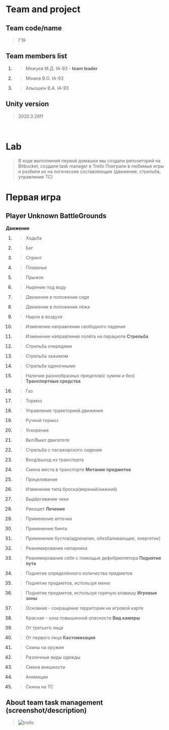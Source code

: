 # Team and project
## Team code/name
> Г19

## Team members list 
1. > Межуєв М.Д. ІА-93 - **team leader**
1. > Мінаєв В.О. ІА-93
1. > Альошкін В.А. ІА-93

## Unity version
> 2020.3.28f1

</br>

# Lab
>В ходе выполнения первой домашки мы создали репозиторий на Bitbucket, создали task manager в Trello 
>Поиграли в любимые игры и разбили их на логические составляющие (движение, стрельба, управление ТС) 
# Первая игра
## Player Unknown BattleGrounds 
**Движение**
1. > Ходьба
1. > Бег
1. > Спринт
1. > Плаванье
1. > Прыжок
1. > Ныряние под воду
1. > Движение в положении сидя
1. > Движение в положении лёжа
1. > Нырок в воздухе
1. > Изменение направления свободного падения
1. > Изменение направления полёта на парашюте
**Стрельба**
1. > Стрельба очередями
1. > Стрельба зажимом
1. > Стрельба одиночными
1. > Наличие разнообразных прицелов(с зумом и без)
**Транспортные средства** 
1. > Газ
1. > Тормоз
1. > Управление траекторией движения
1. > Ручной тормоз
1. > Ускорение
1. > Вкл/Выкл двигателя 
1. > Стрельба с пасажирского сидения
1. > Вход/выход из транспорта
1. > Смена места в транспорте
**Метание предметов**
1. > Прицеливание
1. > Изменение типа броска(верхний/нижний)
1. > Выдёргивание чеки
1. > Рикошет
**Лечение**
1. > Применение аптечки
1. > Применение бинта
1. > Применение бустов(адреналин, обезбаливающее, энергетик)
1. > Реанимирование напарника
1. > Реанимирование себя с помощью дефибриллятора 
**Поднятие лута**
1. > Поднятие определённого количества предметов
1. > Поднятие предметов, используя меню
1. > Поднятие предметов, используя горячую клавишу 
**Игровые зоны**
1. > Основная - сокращение территории на игровой карте
1. > Красная - зона повышенной опасности
**Вид камеры**
1. > От третьего лица
1. > От первого лица
**Кастомизация**
1. > Скины на оружие
1. > Различные виды одежды
1. > Смена внешности
1. > Анимации
1. > Скины на ТС
## About team task management (screenshot/description)
>![trello](https://i.yapx.ru/Qqu2u.png) 